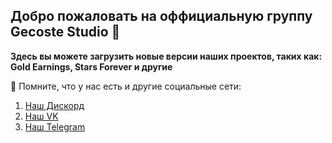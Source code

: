 ## Добро пожаловать на оффициальную группу Gecoste Studio 👋

**Здесь вы можете загрузить новые версии наших проектов, таких как: Gold Earnings, Stars Forever и другие**

🧙 Помните, что у нас есть и другие социальные сети:
  1. [Наш Дискорд](https://discord.gg/ChyERFD4YF) <br />
  2. [Наш VK](https://vk.com/gecostestudio) <br />
  3. [Наш Telegram](https://t.me/gecoste_studio) <br />
